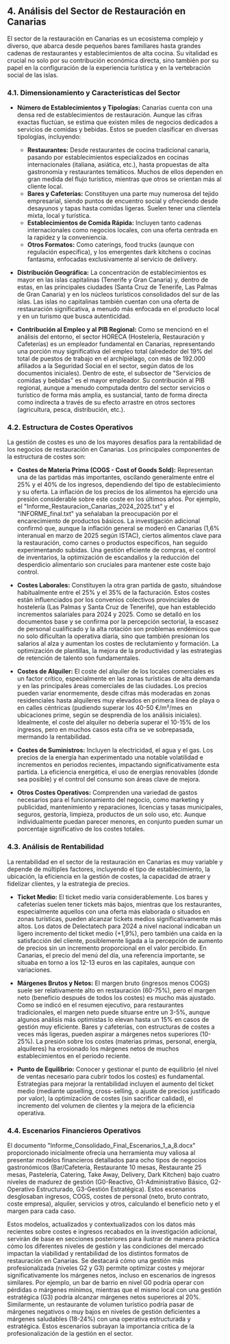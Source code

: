 ## 4. Análisis del Sector de Restauración en Canarias

El sector de la restauración en Canarias es un ecosistema complejo y diverso, que abarca desde pequeños bares familiares hasta grandes cadenas de restaurantes y establecimientos de alta cocina. Su vitalidad es crucial no solo por su contribución económica directa, sino también por su papel en la configuración de la experiencia turística y en la vertebración social de las islas.

### 4.1. Dimensionamiento y Características del Sector

*   **Número de Establecimientos y Tipologías:** Canarias cuenta con una densa red de establecimientos de restauración. Aunque las cifras exactas fluctúan, se estima que existen miles de negocios dedicados a servicios de comidas y bebidas. Estos se pueden clasificar en diversas tipologías, incluyendo:
    *   **Restaurantes:** Desde restaurantes de cocina tradicional canaria, pasando por establecimientos especializados en cocinas internacionales (italiana, asiática, etc.), hasta propuestas de alta gastronomía y restaurantes temáticos. Muchos de ellos dependen en gran medida del flujo turístico, mientras que otros se orientan más al cliente local.
    *   **Bares y Cafeterías:** Constituyen una parte muy numerosa del tejido empresarial, siendo puntos de encuentro social y ofreciendo desde desayunos y tapas hasta comidas ligeras. Suelen tener una clientela mixta, local y turística.
    *   **Establecimientos de Comida Rápida:** Incluyen tanto cadenas internacionales como negocios locales, con una oferta centrada en la rapidez y la conveniencia.
    *   **Otros Formatos:** Como caterings, food trucks (aunque con regulación específica), y los emergentes dark kitchens o cocinas fantasma, enfocadas exclusivamente al servicio de delivery.

*   **Distribución Geográfica:** La concentración de establecimientos es mayor en las islas capitalinas (Tenerife y Gran Canaria) y, dentro de estas, en las principales ciudades (Santa Cruz de Tenerife, Las Palmas de Gran Canaria) y en los núcleos turísticos consolidados del sur de las islas. Las islas no capitalinas también cuentan con una oferta de restauración significativa, a menudo más enfocada en el producto local y en un turismo que busca autenticidad.

*   **Contribución al Empleo y al PIB Regional:** Como se mencionó en el análisis del entorno, el sector HORECA (Hostelería, Restauración y Cafeterías) es un empleador fundamental en Canarias, representando una porción muy significativa del empleo total (alrededor del 19% del total de puestos de trabajo en el archipiélago, con más de 192.000 afiliados a la Seguridad Social en el sector, según datos de los documentos iniciales). Dentro de este, el subsector de "Servicios de comidas y bebidas" es el mayor empleador. Su contribución al PIB regional, aunque a menudo computada dentro del sector servicios o turístico de forma más amplia, es sustancial, tanto de forma directa como indirecta a través de su efecto arrastre en otros sectores (agricultura, pesca, distribución, etc.).

### 4.2. Estructura de Costes Operativos

La gestión de costes es uno de los mayores desafíos para la rentabilidad de los negocios de restauración en Canarias. Los principales componentes de la estructura de costes son:

*   **Costes de Materia Prima (COGS - Cost of Goods Sold):** Representan una de las partidas más importantes, oscilando generalmente entre el 25% y el 40% de los ingresos, dependiendo del tipo de establecimiento y su oferta. La inflación de los precios de los alimentos ha ejercido una presión considerable sobre este coste en los últimos años. Por ejemplo, el "Informe_Restauracion_Canarias_2024_2025.txt" y el "INFORME_final.txt" ya señalaban la preocupación por el encarecimiento de productos básicos. La investigación adicional confirmó que, aunque la inflación general se moderó en Canarias (1,6% interanual en marzo de 2025 según ISTAC), ciertos alimentos clave para la restauración, como carnes o productos específicos, han seguido experimentando subidas. Una gestión eficiente de compras, el control de inventarios, la optimización de escandallos y la reducción del desperdicio alimentario son cruciales para mantener este coste bajo control.

*   **Costes Laborales:** Constituyen la otra gran partida de gasto, situándose habitualmente entre el 25% y el 35% de la facturación. Estos costes están influenciados por los convenios colectivos provinciales de hostelería (Las Palmas y Santa Cruz de Tenerife), que han establecido incrementos salariales para 2024 y 2025. Como se detalló en los documentos base y se confirma por la percepción sectorial, la escasez de personal cualificado y la alta rotación son problemas endémicos que no solo dificultan la operativa diaria, sino que también presionan los salarios al alza y aumentan los costes de reclutamiento y formación. La optimización de plantillas, la mejora de la productividad y las estrategias de retención de talento son fundamentales.

*   **Costes de Alquiler:** El coste del alquiler de los locales comerciales es un factor crítico, especialmente en las zonas turísticas de alta demanda y en las principales áreas comerciales de las ciudades. Los precios pueden variar enormemente, desde cifras más moderadas en zonas residenciales hasta alquileres muy elevados en primera línea de playa o en calles céntricas (pudiendo superar los 40-50 €/m²/mes en ubicaciones prime, según se desprendía de los análisis iniciales). Idealmente, el coste del alquiler no debería superar el 10-15% de los ingresos, pero en muchos casos esta cifra se ve sobrepasada, mermando la rentabilidad.

*   **Costes de Suministros:** Incluyen la electricidad, el agua y el gas. Los precios de la energía han experimentado una notable volatilidad e incrementos en periodos recientes, impactando significativamente esta partida. La eficiencia energética, el uso de energías renovables (donde sea posible) y el control del consumo son áreas clave de mejora.

*   **Otros Costes Operativos:** Comprenden una variedad de gastos necesarios para el funcionamiento del negocio, como marketing y publicidad, mantenimiento y reparaciones, licencias y tasas municipales, seguros, gestoría, limpieza, productos de un solo uso, etc. Aunque individualmente puedan parecer menores, en conjunto pueden sumar un porcentaje significativo de los costes totales.

### 4.3. Análisis de Rentabilidad

La rentabilidad en el sector de la restauración en Canarias es muy variable y depende de múltiples factores, incluyendo el tipo de establecimiento, la ubicación, la eficiencia en la gestión de costes, la capacidad de atraer y fidelizar clientes, y la estrategia de precios.

*   **Ticket Medio:** El ticket medio varía considerablemente. Los bares y cafeterías suelen tener tickets más bajos, mientras que los restaurantes, especialmente aquellos con una oferta más elaborada o situados en zonas turísticas, pueden alcanzar tickets medios significativamente más altos. Los datos de Delectatech para 2024 a nivel nacional indicaban un ligero incremento del ticket medio (+1,9%), pero también una caída en la satisfacción del cliente, posiblemente ligada a la percepción de aumento de precios sin un incremento proporcional en el valor percibido. En Canarias, el precio del menú del día, una referencia importante, se situaba en torno a los 12-13 euros en las capitales, aunque con variaciones.

*   **Márgenes Brutos y Netos:** El margen bruto (ingresos menos COGS) suele ser relativamente alto en restauración (60-75%), pero el margen neto (beneficio después de todos los costes) es mucho más ajustado. Como se indicó en el resumen ejecutivo, para restaurantes tradicionales, el margen neto puede situarse entre un 3-5%, aunque algunos análisis más optimistas lo elevan hasta un 15% en casos de gestión muy eficiente. Bares y cafeterías, con estructuras de costes a veces más ligeras, pueden aspirar a márgenes netos superiores (10-25%). La presión sobre los costes (materias primas, personal, energía, alquileres) ha erosionado los márgenes netos de muchos establecimientos en el periodo reciente.

*   **Punto de Equilibrio:** Conocer y gestionar el punto de equilibrio (el nivel de ventas necesario para cubrir todos los costes) es fundamental. Estrategias para mejorar la rentabilidad incluyen el aumento del ticket medio (mediante upselling, cross-selling, o ajuste de precios justificado por valor), la optimización de costes (sin sacrificar calidad), el incremento del volumen de clientes y la mejora de la eficiencia operativa.

### 4.4. Escenarios Financieros Operativos

El documento "Informe_Consolidado_Final_Escenarios_1_a_8.docx" proporcionado inicialmente ofrecía una herramienta muy valiosa al presentar modelos financieros detallados para ocho tipos de negocios gastronómicos (Bar/Cafetería, Restaurante 10 mesas, Restaurante 25 mesas, Pastelería, Catering, Take Away, Delivery, Dark Kitchen) bajo cuatro niveles de madurez de gestión (G0-Reactivo, G1-Administrativo Básico, G2-Operativo Estructurado, G3-Gestión Estratégica). Estos escenarios desglosaban ingresos, COGS, costes de personal (neto, bruto contrato, coste empresa), alquiler, servicios y otros, calculando el beneficio neto y el margen para cada caso.

Estos modelos, actualizados y contextualizados con los datos más recientes sobre costes e ingresos recabados en la investigación adicional, servirán de base en secciones posteriores para ilustrar de manera práctica cómo los diferentes niveles de gestión y las condiciones del mercado impactan la viabilidad y rentabilidad de los distintos formatos de restauración en Canarias. Se destacará cómo una gestión más profesionalizada (niveles G2 y G3) permite optimizar costes y mejorar significativamente los márgenes netos, incluso en escenarios de ingresos similares. Por ejemplo, un bar de barrio en nivel G0 podría operar con pérdidas o márgenes mínimos, mientras que el mismo local con una gestión estratégica (G3) podría alcanzar márgenes netos superiores al 20%. Similarmente, un restaurante de volumen turístico podría pasar de márgenes negativos o muy bajos en niveles de gestión deficientes a márgenes saludables (18-24%) con una operativa estructurada y estratégica. Estos escenarios subrayan la importancia crítica de la profesionalización de la gestión en el sector.
